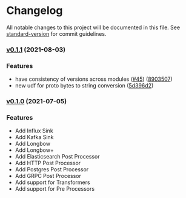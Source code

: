 # Changelog

All notable changes to this project will be documented in this file. See [standard-version](https://github.com/conventional-changelog/standard-version) for commit guidelines.

### [v0.1.1](https://github.com/odpf/dagger/releases/tag/v0.1.1) (2021-08-03)


### Features

* have consistency of versions across modules ([#45](https://github.com/odpf/dagger/issues/45)) ([8903507](https://github.com/odpf/dagger/commit/89035071e5e3b8f1c42081a3ec2f45be17803233))
* new udf for proto bytes to string conversion ([5d396d2](https://github.com/odpf/dagger/commit/5d396d2bef2b438e4fac99858d237a641df90f88))

### [v0.1.0](https://github.com/odpf/dagger/releases/tag/v0.1.0) (2021-07-05)

### Features

- Add Influx Sink
- Add Kafka Sink
- Add Longbow
- Add Longbow+
- Add Elasticsearch Post Processor
- Add HTTP Post Processor
- Add Postgres Post Processor
- Add GRPC Post Processor
- Add support for Transformers
- Add support for Pre Processors
